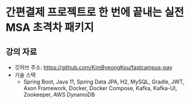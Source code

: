 # 간편결제 프로젝트로 한 번에 끝내는 실전 MSA 초격차 패키지

## 강의 자료

 - 깃허브 주소: https://github.com/KimByeongKou/fastcampus-pay
 - 기술 스택
    - Spring Boot, Java 11, Spring Data JPA, H2, MySQL, Gradle, JWT, Axon Framework, Docker, Docker Compose, Kafka, Kafka-UI, Zookeeper, AWS DynamoDB
